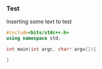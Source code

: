 ### Test

Inserting some text to test

```cpp
#include<bits/stdc++.h>
using namespace std;

int main(int argc, char* argv[]){

}
```
